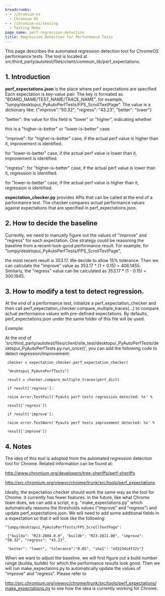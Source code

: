 ```yaml
---
breadcrumbs:
- - /chromium-os
  - Chromium OS
- - /chromium-os/testing
  - Testing Home
page_name: perf-regression-detection
title: Regression Detection for Performance Tests
---
```


This page describes the automated regression detection tool for ChromeOS
performance tests. The tool is located at
src/third_party/autotest/files/client/common_lib/perf_expectations.

## 1. Introduction

**perf_expectations.json** is the place where perf expectations are specified.
Each expectation is key-value pair. The key is formated as
"BOARD_NAME/TEST_NAME/TRACE_NAME", for example,
"lumpy/desktopui_PyAutoPerfTests/FPS_ScrollTextPage". The value is a dictionary
like: {"improve":"50.32", "regress": "43.23", "better": "lower"}

"better": the value for this field is "lower" or "higher", indicating whether

this is a "higher-is-better" or "lower-is-better" case.

"improve": for "higher-is-better" case, if the actual perf value is higher than
it, improvement is identified.

for "lower-is-better" case, if the actual perf value is lower than it,
improvement is identified.

"regress": for "higher-is-better" case, if the actual perf value is lower than
it, regression is identified.

for "lower-is-better" case, if the actual perf value is higher than it,
regression is identified.

**expectation_checker.py** provides APIs that can be called at the end of a
performance test. The checker compares actual performance values against
expectations that are specified in perf_expectations.json.

## 2. How to decide the baseline

Currently, we need to manually figure out the values of "improve" and "regress"
for each expectation. One strategy could be reasoning the baseline from a
recent-look-good performance result. For example, for
"lumpy/desktopui_PyAutoPerfTests/FPS_ScrollTextPage",

the most recent result is 353.17. We decide to allow 15% tolerance. Then we can
calculate the "improve" value as 353.17 \* (1 + 0.15) = 406.1455. Similarly, the
"regress" value can be calculated as 353.17 \* (1 - 0.15) = 300.1945.

## 3. How to modify a test to detect regression.

At the end of a performance test, initialize a perf_expectation_checker and then
call perf_expectation_checker.compare_multiple_traces(...) to compare actual
performance values with pre-defined expectations. By defaults,
perf_expectations.json under the same folder of this file will be used.

Example:

At the end of
'src/third_party/autotest/files/client/site_test/desktopui_PyAutoPerfTests/desktopui_PyAutoPerfTests.py:run_once()',
you can add the following code to detect regression/improvement:

` checker = expectation_checker.perf_expectation_checker(`

` "desktopui_PyAutoPerfTests")`

` result = checker.compare_multiple_traces(perf_dict)`

` if result['regress']:`

` raise error.TestFail('Pyauto perf tests regression detected: %s' %`

` result['regress'])`

` if result['improve']:`

` raise error.TestWarn('Pyauto perf tests improvement detected: %s' %`

` result['improve'])`

## 4. Notes

The idea of this tool is adopted from the automated regression detection tool
for Chrome. Related information can be found at:

http://www.chromium.org/developers/tree-sheriffs/perf-sheriffs

http://src.chromium.org/viewvc/chrome/trunk/src/tools/perf_expectations

Ideally, the expectation checker should work the same way as the tool for
Chrome. It currently has fewer features. In the future, like what Chrome team
does, we can add a script, e.g. "make_expectations.py" which automatically
reasons the thresholds values ("improve" and "regress") and update
perf_expectations.json. We will need to add some additional fields in a
expectation so that it will look like the following:

`"lumpy/desktopui_PyAutoPerfTests/FPS_ScrollTextPage": `

` {"builda": "R23-2804.0.0", "buildb": "R23-2811.00", "improve": "50.32",
"regress": "43.23",`

` "better": "lower", "tolerance":"0.05", "sha1": "xd3234sdf32s"}`

When we want to adjust the baseline, we will first figure out a build number
range (builda, buildb) for which the performance results look good. Then we will
run make_expectaions.py to automatically update the values of "improve" and
"regress". Please refer to

http://src.chromium.org/viewvc/chrome/trunk/src/tools/perf_expectations/make_expectations.py
to see how the idea is currently working for Chrome.
